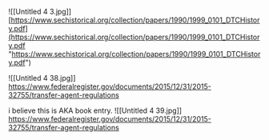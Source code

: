 ![[Untitled 4 3.jpg]]
[https://www.sechistorical.org/collection/papers/1990/1999_0101_DTCHistory.pdf](https://www.sechistorical.org/collection/papers/1990/1999_0101_DTCHistory.pdf "https://www.sechistorical.org/collection/papers/1990/1999_0101_DTCHistory.pdf")


![[Untitled 4 38.jpg]]
https://www.federalregister.gov/documents/2015/12/31/2015-32755/transfer-agent-regulations

i believe this is AKA book entry.
![[Untitled 4 39.jpg]]
https://www.federalregister.gov/documents/2015/12/31/2015-32755/transfer-agent-regulations
